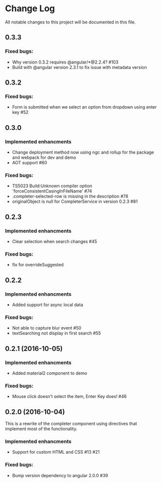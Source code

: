 # Change Log
All notable changes to this project will be documented in this file.

## 0.3.3
### Fixed bugs:
- Why version 0.3.2 requires @angular/*@2.2.4? #103
- Build with @angular version 2.3.1 to fix issue with metadata version

## 0.3.2
### Fixed bugs:
- Form is submitted when we select an option from dropdown using enter key #52

## 0.3.0
### Implemented enhancments
- Change deployment method now using ngc and rollup for the package and webpack for dev and demo
- AOT support #60

### Fixed bugs:
- TS5023 Build:Unknown compiler option 'forceConsistentCasingInFileName' #74
- .completer-selected-row is missing in the description #78
- originalObject is null for CompleterService in version 0.2.3 #81

## 0.2.3
### Implemented enhancments
- Clear selection when search changes #45

### Fixed bugs:
- fix for overrideSuggested

## 0.2.2 
### Implemented enhancments
- Added support for async local data

### Fixed bugs:
- Not able to capture blur event #50
- textSearching not display in first search #55

## 0.2.1 (2016-10-05)
### Implemented enhancments
- Added material2 component to demo

### Fixed bugs:
- Mouse click doesn't select the item, Enter Key does! #46


## 0.2.0 (2016-10-04)
This is a rewrite of the completer component using directives that implement most of the functionality.
### Implemented enhancments
- Support for custom HTML and CSS #13 #21

### Fixed bugs:
- Bump version dependency to angular 2.0.0 #39